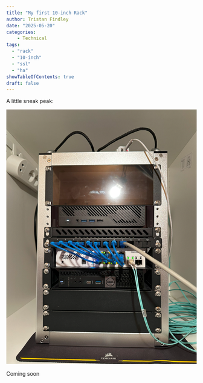 ```yaml
---
title: "My first 10-inch Rack"
author: Tristan Findley
date: "2025-05-20"
categories:
    - Technical
tags: 
  - "rack"
  - "10-inch"
  - "ssl"
  - "ha"
showTableOfContents: true
draft: false
---
```


A little sneak peak:

![alt text](IMG_3115.png)

Coming soon
